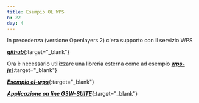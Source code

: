 ```yaml
---
title: Esempio OL WPS
n: 22
day: 4
---
```

In precedenza (versione Openlayers 2) c'era supporto con il servizio WPS

[***github***](https://github.com/openlayers/ol2/blob/master/lib/OpenLayers/WPSClient.js){:target="_blank"}


Ora è necessario utilizzare una libreria esterna come ad esempio [***wps-js***](https://github.com/52North/wps-js){:target="_blank"}

[***Esempio ol-wps***](https://stackblitz.com/edit/vitejs-vite-gtnygv?file=src/components/WpsControl.vue){:target="_blank"}


[***Applicazione on line G3W-SUITE***](http://idrologia.org:8090/en/map/wps-test/qdjango/3/){:target="_blank"}